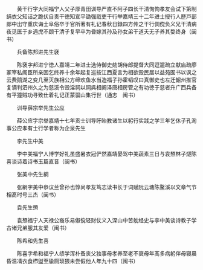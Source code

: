 <!-- { "loadSidebar": true } -->
　　黄干行字大同福宁人父子厚青田训导严直不阿子四长干清恂恂孝友会试下第制绢衣父知诘之跪伏自责干徳知宣平锄强戢吏干行举嘉靖三十二年进士授行人歴戸部郎中出守重庆诲士阜俗卒于官所著有礼记春秋日録四方传之干行倜傥负义兄干清病夜觅医于乡遇虎不顾干清子复早卒为昏嫁其孙及孙女弟干道夭无子养其婺终身（闽书）

　　兵备陈邦进先生褎

　　陈褎字邦进宁徳人嘉靖二年进士选侍御史劾胡侍郎提督大同逗遛疏立献庙疏廖冢宰私阁臣所亲因乞终养十余年起复巡按江西夏言为相欲毁民居以益苑囿书以讽之云费鹅湖之变几至灭族相公方缔欢鱼水当造福子孙霍韬叹曰真御史也左迁韶州推官复谪判泗州久之为慈溪令毁淫祠以祠呉相阚泽唐相房管之有功徳于慈者升广西兵备有平獞贼功寻致仕着礼记正蒙骝山集行世（通志　闽书）

　　训导薛宗举先生公应

　　薛公应字宗举嘉靖十七年贡士训导盱眙教诸生以躬行实践之学三年乞休子孔洵事公应孝有士行学者称为企泉先生

　　李先生中美

　　李中美福宁人博学好礼虽盛暑衣冠俨然嘉靖晏驾中美蔬素三日与袁槱林子燧陈喜谈诗着诗书玉篇直音（闽书）

　　张美中先生絅

　　张絅字美中叅议兰曾孙也惇尚孝友笃志读书长于词赋阮云塘陈鳌溪以文章气节相髙时号三杰（闽书）

　　袁先生槱

　　袁槱福宁人天禄公裔乐易俶傥轻财仗义入深山中苦躭经史与李中美谈诗教子学古诸兄弟服其友爱（闽书）

　　陈希和先生喜

　　陈喜字希和福宁人绩学浑朴蚤丧父独事母孝养至老不衰母年髙多病躬伴母寝晨昏温凊衣食栉盥至牏厕琐猥未尝假他人年九十四（闽书） 

　
 
